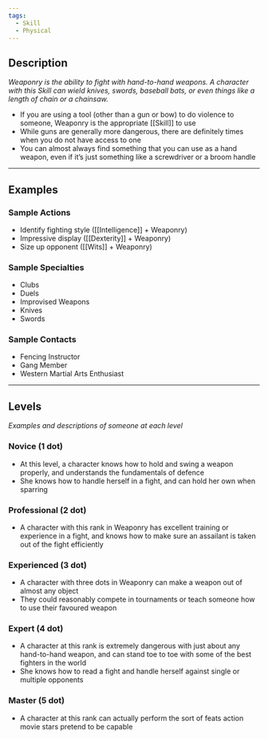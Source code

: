 ```yaml
---
tags:
  - Skill
  - Physical
---
```


## Description

_Weaponry is the ability to fight with hand-to-hand weapons. A character with this Skill can wield knives, swords, baseball bats, or even things like a length of chain or a chainsaw._
- If you are using a tool (other than a gun or bow) to do violence to someone, Weaponry is the appropriate [[Skill]] to use
- While guns are generally more dangerous, there are definitely times when you do not have access to one
- You can almost always find something that you can use as a hand weapon, even if it’s just something like a screwdriver or a broom handle

---

## Examples

### Sample Actions

- Identify fighting style ([[Intelligence]] + Weaponry)
- Impressive display ([[Dexterity]] + Weaponry)
- Size up opponent ([[Wits]] + Weaponry)

### Sample Specialties

- Clubs
- Duels
- Improvised Weapons
- Knives
- Swords

### Sample Contacts

- Fencing Instructor
- Gang Member
- Western Martial Arts Enthusiast

---

## Levels

_Examples and descriptions of someone at each level_

### Novice (1 dot)

- At this level, a character knows how to hold and swing a weapon properly, and understands the fundamentals of defence
- She knows how to handle herself in a fight, and can hold her own when sparring

### Professional (2 dot)

- A character with this rank in Weaponry has excellent training or experience in a fight, and knows how to make sure an assailant is taken out of the fight efficiently

### Experienced (3 dot)

- A character with three dots in Weaponry can make a weapon out of almost any object
- They could reasonably compete in tournaments or teach someone how to use their favoured weapon

### Expert (4 dot)

- A character at this rank is extremely dangerous with just about any hand-to-hand weapon, and can stand toe to toe with some of the best fighters in the world
- She knows how to read a fight and handle herself against single or multiple opponents

### Master (5 dot)

- A character at this rank can actually perform the sort of feats action movie stars pretend to be capable
